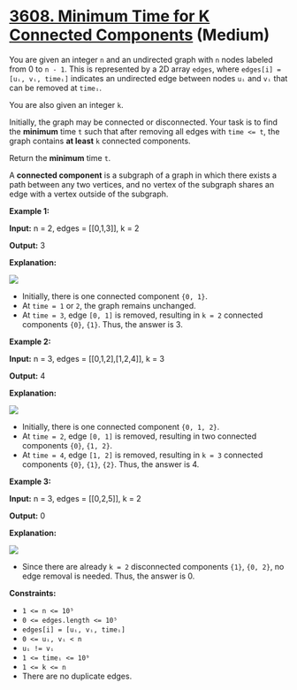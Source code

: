 # [3608. Minimum Time for K Connected Components][link] (Medium)

[link]: https://leetcode.com/contest/weekly-contest-457/problems/minimum-time-for-k-connected-components/

You are given an integer `n` and an undirected graph with `n` nodes labeled from 0 to `n - 1`. This
is represented by a 2D array `edges`, where `edges[i] = [uᵢ, vᵢ, timeᵢ]` indicates an undirected
edge between nodes `uᵢ` and `vᵢ` that can be removed at `timeᵢ`.

You are also given an integer `k`.

Initially, the graph may be connected or disconnected. Your task is to find the **minimum** time `t`
such that after removing all edges with `time <= t`, the graph contains **at least** `k` connected
components.

Return the **minimum** time `t`.

A **connected component** is a subgraph of a graph in which there exists a path between any two
vertices, and no vertex of the subgraph shares an edge with a vertex outside of the subgraph.

**Example 1:**

**Input:** n = 2, edges = \[\[0,1,3\]\], k = 2

**Output:** 3

**Explanation:**

![](https://assets.leetcode.com/uploads/2025/05/31/screenshot-2025-06-01-at-022724.png)

- Initially, there is one connected component `{0, 1}`.
- At `time = 1` or `2`, the graph remains unchanged.
- At `time = 3`, edge `[0, 1]` is removed, resulting in `k = 2` connected components `{0}`, `{1}`.
Thus, the answer is 3.

**Example 2:**

**Input:** n = 3, edges = \[\[0,1,2\],\[1,2,4\]\], k = 3

**Output:** 4

**Explanation:**

![](https://assets.leetcode.com/uploads/2025/05/31/screenshot-2025-06-01-at-022812.png)

- Initially, there is one connected component `{0, 1, 2}`.
- At `time = 2`, edge `[0, 1]` is removed, resulting in two connected components `{0}`, `{1, 2}`.
- At `time = 4`, edge `[1, 2]` is removed, resulting in `k = 3` connected components `{0}`, `{1}`,
`{2}`. Thus, the answer is 4.

**Example 3:**

**Input:** n = 3, edges = \[\[0,2,5\]\], k = 2

**Output:** 0

**Explanation:**

![](https://assets.leetcode.com/uploads/2025/05/31/screenshot-2025-06-01-at-022930.png)

- Since there are already `k = 2` disconnected components `{1}`, `{0, 2}`, no edge removal is needed.
Thus, the answer is 0.

**Constraints:**

- `1 <= n <= 10⁵`
- `0 <= edges.length <= 10⁵`
- `edges[i] = [uᵢ, vᵢ, timeᵢ]`
- `0 <= uᵢ, vᵢ < n`
- `uᵢ != vᵢ`
- `1 <= timeᵢ <= 10⁹`
- `1 <= k <= n`
- There are no duplicate edges.

